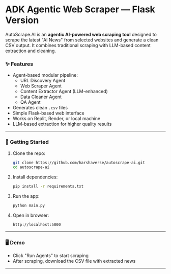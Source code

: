 # ADK Agentic Web Scraper — Flask Version
AutoScrape.AI is an **agentic AI-powered web scraping tool** designed to scrape the latest "AI News" from selected websites and generate a clean CSV output. It combines traditional scraping with LLM-based content extraction and cleaning.

### ✨ Features
- Agent-based modular pipeline:
  - URL Discovery Agent
  - Web Scraper Agent
  - Content Extractor Agent (LLM-enhanced)
  - Data Cleaner Agent
  - QA Agent
- Generates clean `.csv` files
- Simple Flask-based web interface
- Works on Replit, Render, or local machine
- LLM-based extraction for higher quality results

---

### 🚀 Getting Started

1. Clone the repo:
    ```bash
    git clone https://github.com/harshaverse/autoscrape-ai.git
    cd autoscrape-ai
    ```

2. Install dependencies:
    ```bash
    pip install -r requirements.txt
    ```

3. Run the app:
    ```bash
    python main.py
    ```

4. Open in browser:
    ```
    http://localhost:5000
    ```

---

### 🖥 Demo

- Click "Run Agents" to start scraping
- After scraping, download the CSV file with extracted news

---
